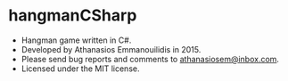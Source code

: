# hangmanCSharp

* Hangman game written in C#.
* Developed by Athanasios Emmanouilidis in 2015.
* Please send bug reports and comments to athanasiosem@inbox.com.
* Licensed under the MIT license.

